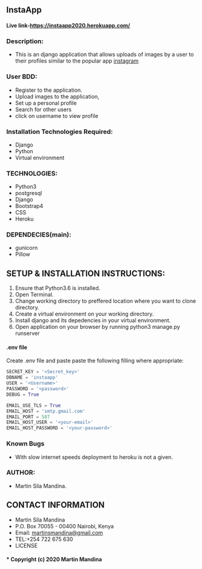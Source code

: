 ## InstaApp

#### Live link-https://instaapp2020.herokuapp.com/
### Description:
* This is an django application that  allows uploads of images by a user to their profiles similar to the popular app [instagram](https://instagram.com)

### User BDD:
* Register to the application.
* Upload images to the application,
* Set up a personal profile
* Search for other users
* click on username to view profile

### Installation Technologies Required:
* Django
* Python
* Virtual environment
### TECHNOLOGIES:
* Python3
* postgresql
* Django
* Bootstrap4
* CSS
* Heroku
### DEPENDECIES(main):
* gunicorn
* Pillow
## SETUP & INSTALLATION INSTRUCTIONS:
 1. Ensure that Python3.6 is installed.
 2. Open Terminal.
 3. Change working directory to preffered location where you want to clone directory.
 4. Create a virtual environment on your working directory.
 5. Install django and its depedencies in your virtual environment.
 6. Open application on your browser by running python3 manage.py runserver

#### .env file
Create .env file and paste paste the following filling where appropriate:
```python
SECRET_KEY = '<Secret_key>'
DBNAME = 'instaapp'
USER = '<Username>'
PASSWORD = '<password>'
DEBUG = True

EMAIL_USE_TLS = True
EMAIL_HOST = 'smtp.gmail.com'
EMAIL_PORT = 587
EMAIL_HOST_USER = '<your-email>'
EMAIL_HOST_PASSWORD = '<your-password>'
```

### Known Bugs
* With slow internet speeds deployment to heroku is not a given.
### AUTHOR:
* Martin Sila Mandina.
## CONTACT INFORMATION
* Martin Sila Mandina
* P.O. Box 70055 - 00400 Nairobi, Kenya
* Email: martinsmandina@gmail.com
* TEL:+254 722 675 630
* LICENSE
#### * Copyright (c) 2020 **Martin Mandina**